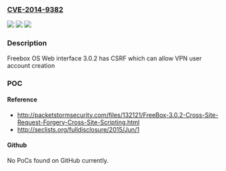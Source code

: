 ### [CVE-2014-9382](https://cve.mitre.org/cgi-bin/cvename.cgi?name=CVE-2014-9382)
![](https://img.shields.io/static/v1?label=Product&message=n%2Fa&color=blue)
![](https://img.shields.io/static/v1?label=Version&message=n%2Fa&color=blue)
![](https://img.shields.io/static/v1?label=Vulnerability&message=n%2Fa&color=brighgreen)

### Description

Freebox OS Web interface 3.0.2 has CSRF which can allow VPN user account creation

### POC

#### Reference
- http://packetstormsecurity.com/files/132121/FreeBox-3.0.2-Cross-Site-Request-Forgery-Cross-Site-Scripting.html
- http://seclists.org/fulldisclosure/2015/Jun/1

#### Github
No PoCs found on GitHub currently.

